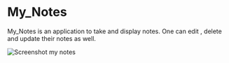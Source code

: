 # My_Notes
My_Notes is an application to take and display notes. One can edit , delete and update their notes as well.

![Screenshot my notes](https://github.com/anwesha2002/My_Notes/assets/116761608/adfc893f-4b92-479e-9acb-b1106f9b7812)

